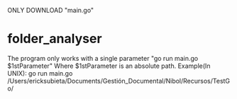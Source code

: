 ONLY DOWNLOAD "main.go"
# folder_analyser
The program only works with a single parameter "go run main.go $1stParameter" Where $1stParameter is an absolute path. 
Example(In UNIX):
go run main.go /Users/ericksubieta/Documents/Gestión_Documental/Nibol/Recursos/TestGo/
